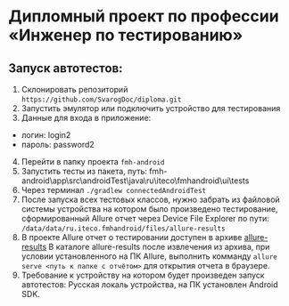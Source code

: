 # **Дипломный проект по профессии «Инженер по тестированию»**

## **Запуск автотестов:**

1. Склонировать репозиторий
   `https://github.com/SvarogDoc/diploma.git`
2. Запустить эмулятор или подключить устройство для тестирования
3. Данные для входа в приложение:
- логин: login2
- пароль: password2
4. Перейти в папку проекта `fmh-android`
5. Запустить тесты из пакета, путь: fmh-android\app\src\androidTest\java\ru\iteco\fmhandroid\ui\tests
6. Через терминал `./gradlew connectedAndroidTest`
7. После запуска всех тестовых классов, нужно забрать из файловой системы устройства на котором было произведено тестирование, сформированный Allure отчет через Device File Explorer по пути: ``/data/data/ru.iteco.fmhandroid/files/allure-results``
8. В проекте Allure отчет о тестировании доступен в архиве [allure-results](/allure-results.zip)
   В каталоге allure-results после извлечения из архива, при условии установленного на ПК Allure, выполнить комманду ``allure serve <путь к папке с отчётом>`` для открытия отчета в браузере.
9. Требование к устройству на котором будет произведен запуск автотестов: Русская локаль устройства, на ПК установлен Android SDK.
